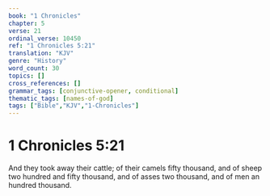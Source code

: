 ```yaml
---
book: "1 Chronicles"
chapter: 5
verse: 21
ordinal_verse: 10450
ref: "1 Chronicles 5:21"
translation: "KJV"
genre: "History"
word_count: 30
topics: []
cross_references: []
grammar_tags: [conjunctive-opener, conditional]
thematic_tags: [names-of-god]
tags: ["Bible","KJV","1-Chronicles"]
---
```


# 1 Chronicles 5:21

And they took away their cattle; of their camels fifty thousand, and of sheep two hundred and fifty thousand, and of asses two thousand, and of men an hundred thousand.
